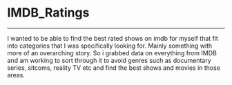 # IMDB_Ratings
___

I wanted to be able to find the best rated shows on imdb for myself that fit into categories that I was specifically looking for. Mainly something with more of an overarching story. So i grabbed data on everything from IMDB and am working to sort through it to avoid genres such as documentary series, sitcoms, reality TV etc and find the best shows and movies in those areas.
